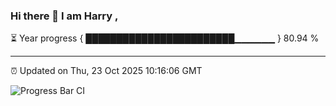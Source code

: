 ### Hi there 👋 I am Harry , 

⏳ Year progress { ████████████████████████▁▁▁▁▁▁ } 80.94 %

---

⏰ Updated on Thu, 23 Oct 2025 10:16:06 GMT

![Progress Bar CI](https://github.com/duykhang68/duykhang68/workflows/Progress%20Bar%20CI/badge.svg)
